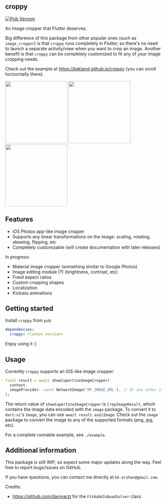 ## croppy

[![Pub Version](https://img.shields.io/pub/v/croppy?color=turquoise)](https://pub.dev/packages/croppy)

An image cropper that Flutter deserves.

Big difference of this package from other popular ones (such as `image_cropper`) is that `croppy` runs completely in Flutter, so there's no need to launch a separate activity/view when you want to crop an image. Another benefit is that `croppy` can be completely customized to fit any of your image cropping needs.

Check out the example at https://kekland.github.io/croppy (you can scroll horizontally there).

<p float="left">
  <img src="https://github.com/kekland/croppy/raw/master/doc/assets/video.gif" width="200" />
  <img src="https://github.com/kekland/croppy/raw/master/doc/assets/image1.png" width="200" />
  <img src="https://github.com/kekland/croppy/raw/master/doc/assets/image3.png" width="200" />
</p>

## Features

- iOS Photos app-like image cropper
- Supports any linear transformations on the image: scaling, rotating, skewing, flipping, etc
- Completely customizable (will create documentation with later releases)

In progress:

- Material image cropper (something similar to Google Photos)
- Image editing module (?) (brightness, contrast, etc)
- Fixed aspect ratios
- Custom cropping shapes
- Localization
- Kickass animations

## Getting started

Install `croppy` from `pub`:

```yaml
dependencies:
  croppy: <latest_version>
```

Enjoy using it :)

## Usage

Currently `croppy` supports an iOS-like image cropper:

```dart
final result = await showCupertinoImageCropper(
  context,
  imageProvider: const NetworkImage('MY_IMAGE_URL'), // Or any other image provider
);
```

The return value of `showCupertinoImageCropper` is `CropImageResult`, which contains the image data encoded with the `image` package. To convert it to `dart:ui`'s `Image`, you can use `await result.asUiImage`. Check out the `image` package to convert the image to any of the supported formats (png, jpg, etc).

For a complete runnable example, see `./example`.

## Additional information

This package is still WIP, so expect some major updates along the way. Feel free to report bugs/issues on GitHub.

If you have questions, you can contact me directly at `kk.erzhan@gmail.com`.

Credits:
- https://github.com/daniyarzt for the `FitAabbInQuadSolver` class
